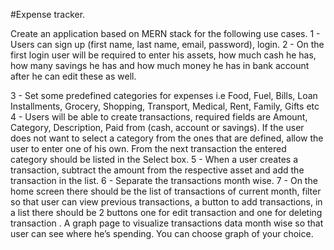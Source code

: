 #Expense tracker.

Create an application based on MERN stack for the following use cases. 
1 - Users can sign up (first name, last name, email, password), login.
2 - On the first login user will be required to enter his assets, how much cash he has, how many savings he has and how much money he has in bank account after he can edit these as well.


3 - Set some predefined categories for expenses i.e Food, Fuel, Bills, Loan Installments, Grocery, Shopping, Transport, Medical, Rent, Family, Gifts etc
4 - Users will be able to create transactions, required fields are Amount, Category, Description, Paid from (cash, account or savings). If the user does not want to select a category from the ones that are defined, allow the user to enter one of his own. From the next transaction the entered category should be listed in the Select box.
5 - When a user creates a transaction, subtract the amount from the respective asset and add the transaction in the list.
6 - Separate the transactions month wise.
7 - On the home screen there should be the list of transactions of current month, filter so that user can view previous transactions, a button to add transactions, in a list there should be 2 buttons one for edit transaction and one for deleting transaction . A graph page to visualize transactions data month wise so that user can see where he’s spending. You can choose graph of your choice. 

